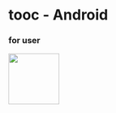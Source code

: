 # tooc - Android
### for user

<img src="https://user-images.githubusercontent.com/33562226/51236950-c6b4f100-19b6-11e9-8628-758535bf1588.png" width="100" height="100">
